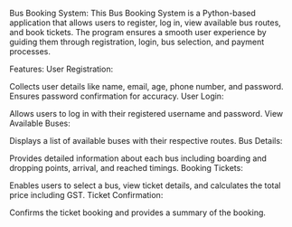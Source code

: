 Bus Booking System:
This Bus Booking System is a Python-based application that allows users to register, log in, view available bus routes, and book tickets. The program ensures a smooth user experience by guiding them through registration, login, bus selection, and payment processes.

Features:
User Registration:

Collects user details like name, email, age, phone number, and password.
Ensures password confirmation for accuracy.
User Login:

Allows users to log in with their registered username and password.
View Available Buses:

Displays a list of available buses with their respective routes.
Bus Details:

Provides detailed information about each bus including boarding and dropping points, arrival, and reached timings.
Booking Tickets:

Enables users to select a bus, view ticket details, and calculates the total price including GST.
Ticket Confirmation:

Confirms the ticket booking and provides a summary of the booking.
